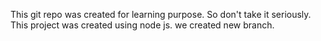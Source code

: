 This git repo was created for learning purpose. So don't take it seriously.
This project was created using node js.
we created new branch.
